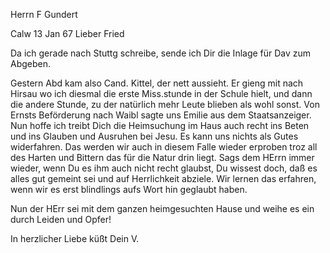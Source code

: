 Herrn F Gundert

 Calw 13 Jan 67
Lieber Fried

Da ich gerade nach Stuttg schreibe, sende ich Dir die Inlage für Dav zum Abgeben.

Gestern Abd kam also Cand. Kittel, der nett aussieht. Er gieng mit nach Hirsau wo ich diesmal die erste Miss.stunde in der Schule hielt, und dann die andere Stunde, zu der natürlich mehr Leute blieben als wohl sonst. Von Ernsts Beförderung nach Waibl sagte uns Emilie aus dem Staatsanzeiger. 
Nun hoffe ich treibt Dich die Heimsuchung im Haus auch recht ins Beten und ins Glauben und Ausruhen bei Jesu. Es kann uns nichts als Gutes widerfahren. Das werden wir auch in diesem Falle wieder erproben troz all des Harten und Bittern das für die Natur drin liegt. Sags dem HErrn immer wieder, wenn Du es ihm auch nicht recht glaubst, Du wissest doch, daß es alles gut gemeint sei und auf Herrlichkeit abziele. Wir lernen das erfahren, wenn wir es erst blindlings aufs Wort hin geglaubt haben.

Nun der HErr sei mit dem ganzen heimgesuchten Hause und weihe es ein durch Leiden und Opfer!

 In herzlicher Liebe küßt
 Dein V.
